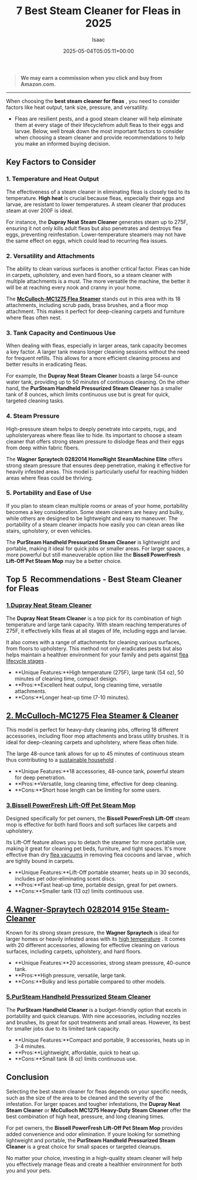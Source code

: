 ﻿---
author: Isaac
layout: post
title: 7 Best Steam Cleaner for Fleas in 2025
date: '2025-05-04T05:05:11+00:00'
categories:
- Fleas
- Product Reviews
tags: []
slug: /best-steam-cleaner-for-fleas/
lastmod: 2025-05-07T12:21:25+03:00
---
> **We may earn a commission when you click and buy from Amazon.com.**
>

---
When choosing the
**best steam cleaner for fleas**
, you need to consider factors like heat output, tank size, pressure, and versatility.
- Fleas are resilient pests, and a good steam cleaner will help eliminate them at every stage of their lifecyclefrom adult fleas to their eggs and larvae.
Below, well break down the most important factors to consider when choosing a steam cleaner and provide recommendations to help you make an informed buying decision.
## Key Factors to Consider
### 1. Temperature and Heat Output
The effectiveness of a steam cleaner in eliminating fleas is closely tied to its temperature.
**High heat**
is crucial because fleas, especially their eggs and larvae, are resistant to lower temperatures. A steam cleaner that produces steam at over 200F is ideal.

For instance, the
**Dupray Neat Steam Cleaner**
generates steam up to 275F, ensuring it not only kills adult fleas but also penetrates and destroys flea eggs, preventing reinfestation. Lower-temperature steamers may not have the same effect on eggs, which could lead to recurring flea issues.
### 2. Versatility and Attachments
The ability to clean various surfaces is another critical factor. Fleas can hide in carpets, upholstery, and even hard floors, so a steam cleaner with multiple attachments is a must. The more versatile the machine, the better it will be at reaching every nook and cranny in your home.

The
[**McCulloch-MC1275 Flea Steamer**](https://www.amazon.com/dp/B0000DF0RB/?tag=p-policy-20)
stands out in this area with its 18 attachments, including scrub pads, brass brushes, and a floor mop attachment. This makes it perfect for deep-cleaning carpets and furniture where fleas often nest.
### 3. Tank Capacity and Continuous Use
When dealing with fleas, especially in larger areas, tank capacity becomes a key factor. A larger tank means longer cleaning sessions without the need for frequent refills. This allows for a more efficient cleaning process and better results in eradicating fleas.

For example, the
**Dupray Neat Steam Cleaner**
boasts a large 54-ounce water tank, providing up to 50 minutes of continuous cleaning. On the other hand, the
**PurSteam Handheld Pressurized Steam Cleaner**
has a smaller tank of 8 ounces, which limits continuous use but is great for quick, targeted cleaning tasks.
### 4. Steam Pressure
High-pressure steam helps to deeply penetrate into carpets, rugs, and upholsteryareas where fleas like to hide. Its important to choose a steam cleaner that offers strong steam pressure to dislodge fleas and their eggs from deep within fabric fibers.

The
**Wagner Spraytech 0282014 HomeRight SteamMachine Elite**
offers strong steam pressure that ensures deep penetration, making it effective for heavily infested areas. This model is particularly useful for reaching hidden areas where fleas could be thriving.
### 5. Portability and Ease of Use
If you plan to steam clean multiple rooms or areas of your home, portability becomes a key consideration. Some steam cleaners are heavy and bulky, while others are designed to be lightweight and easy to maneuver. The portability of a steam cleaner impacts how easily you can clean areas like stairs, upholstery, or even vehicles.

The
**PurSteam Handheld Pressurized Steam Cleaner**
is lightweight and portable, making it ideal for quick jobs or smaller areas. For larger spaces, a more powerful but still maneuverable option like the
**Bissell PowerFresh Lift-Off Pet Steam Mop**
may be a better choice.
## Top 5  Recommendations - Best Steam Cleaner for Fleas
### [1.**Dupray Neat Steam Cleaner**](https://www.amazon.com/dp/B07C44DM6D/?tag=p-policy-20)
The
**Dupray Neat Steam Cleaner**
is a top pick for its combination of high temperature and large tank capacity. With steam reaching temperatures of 275F, it effectively kills fleas at all stages of life, including eggs and larvae.

It also comes with a range of attachments for cleaning various surfaces, from floors to upholstery. This method not only eradicates pests but also helps maintain a healthier environment for your family and pets against
[flea lifecycle stages](https://pestpolicy.com/how-long-does-it-take-to-break-the-flea-life-cycle/)
.
- **Unique Features:**High temperature (275F), large tank (54 oz), 50 minutes of cleaning time, compact design.
- **Pros:**Excellent heat output, long cleaning time, versatile attachments.
- **Cons:**Longer heat-up time (7-10 minutes).
## [2. McCulloch-MC1275 Flea Steamer & Cleaner](https://www.amazon.com/dp/B0000DF0RB/?tag=p-policy-20)
This model is perfect for heavy-duty cleaning jobs, offering 18 different accessories, including floor mop attachments and brass utility brushes. It is ideal for deep-cleaning carpets and upholstery, where fleas often hide.

The large 48-ounce tank allows for up to 45 minutes of continuous steam thus contributing to a
[sustainable household](https://pestpolicy.com/best-flea-spray-for-home/)
.
- **Unique Features:**18 accessories, 48-ounce tank, powerful steam for deep penetration.
- **Pros:**Versatile, long cleaning time, effective for deep cleaning.
- **Cons:**Short hose length can be limiting for some users.
### [3.**Bissell PowerFresh Lift-Off Pet Steam Mop**](https://www.amazon.com/dp/B011LS47SA/?tag=p-policy-20)
Designed specifically for pet owners, the
**Bissell PowerFresh Lift-Off**
steam mop is effective for both hard floors and soft surfaces like carpets and upholstery.

Its Lift-Off feature allows you to detach the steamer for more portable use, making it great for cleaning pet beds, furniture, and tight spaces. It's more effective than dry
[flea vacuums](https://pestpolicy.com/best-vacuum-for-fleas/)
in removing flea cocoons and larvae , which are tightly bound in carpets.
- **Unique Features:**Lift-Off portable steamer, heats up in 30 seconds, includes pet odor-eliminating scent discs.
- **Pros:**Fast heat-up time, portable design, great for pet owners.
- **Cons:**Smaller tank (13 oz) limits continuous use.
## [4.Wagner-Spraytech 0282014 915e Steam-Cleaner](https://www.amazon.com/dp/B003PGQI3Y/?tag=p-policy-20)
Known for its strong steam pressure, the
**Wagner Spraytech**
is ideal for larger homes or heavily infested areas with its
[high temperature](https://pestpolicy.com/does-the-dryer-kill-fleas/)
.
It comes with 20 different accessories, allowing for effective cleaning on various surfaces, including carpets, upholstery, and hard floors.
- **Unique Features:**20 accessories, strong steam pressure, 40-ounce tank.
- **Pros:**High pressure, versatile, large tank.
- **Cons:**Bulky and less portable compared to other models.
### [5.**PurSteam Handheld Pressurized Steam Cleaner**](https://www.amazon.com/dp/B09FKBRNRG/?tag=p-policy-20)
The
**PurSteam Handheld Cleaner**
is a budget-friendly option that excels in portability and quick cleanups. With nine accessories, including nozzles and brushes, its great for spot treatments and small areas. However, its best for smaller jobs due to its limited tank capacity.
- **Unique Features:**Compact and portable, 9 accessories, heats up in 3-4 minutes.
- **Pros:**Lightweight, affordable, quick to heat up.
- **Cons:**Small tank (8 oz) limits continuous use.
## Conclusion
Selecting the best steam cleaner for fleas depends on your specific needs, such as the size of the area to be cleaned and the severity of the infestation. For larger spaces and tougher infestations, the
**Dupray Neat Steam Cleaner**
or
**McCulloch MC1275 Heavy-Duty Steam Cleaner**
offer the best combination of high heat, pressure, and long cleaning times.

For pet owners, the
**Bissell PowerFresh Lift-Off Pet Steam Mop**
provides added convenience and odor elimination. If youre looking for something lightweight and portable, the
**PurSteam Handheld Pressurized Steam Cleaner**
is a great choice for small spaces or targeted cleanups.

No matter your choice, investing in a high-quality steam cleaner will help you effectively manage fleas and create a healthier environment for both you and your pets.